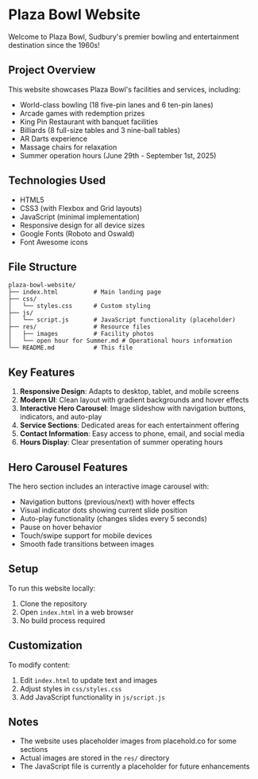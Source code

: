 # Plaza Bowl Website

Welcome to Plaza Bowl, Sudbury's premier bowling and entertainment destination since the 1960s!

## Project Overview

This website showcases Plaza Bowl's facilities and services, including:
- World-class bowling (18 five-pin lanes and 6 ten-pin lanes)
- Arcade games with redemption prizes
- King Pin Restaurant with banquet facilities
- Billiards (8 full-size tables and 3 nine-ball tables)
- AR Darts experience
- Massage chairs for relaxation
- Summer operation hours (June 29th - September 1st, 2025)

## Technologies Used

- HTML5
- CSS3 (with Flexbox and Grid layouts)
- JavaScript (minimal implementation)
- Responsive design for all device sizes
- Google Fonts (Roboto and Oswald)
- Font Awesome icons

## File Structure

```
plaza-bowl-website/
├── index.html          # Main landing page
├── css/
│   └── styles.css      # Custom styling
├── js/
│   └── script.js       # JavaScript functionality (placeholder)
├── res/                # Resource files
│   ├── images          # Facility photos
│   └── open hour for Summer.md # Operational hours information
└── README.md           # This file
```

## Key Features

1. **Responsive Design**: Adapts to desktop, tablet, and mobile screens
2. **Modern UI**: Clean layout with gradient backgrounds and hover effects
3. **Interactive Hero Carousel**: Image slideshow with navigation buttons, indicators, and auto-play
4. **Service Sections**: Dedicated areas for each entertainment offering
5. **Contact Information**: Easy access to phone, email, and social media
6. **Hours Display**: Clear presentation of summer operating hours

## Hero Carousel Features

The hero section includes an interactive image carousel with:
- Navigation buttons (previous/next) with hover effects
- Visual indicator dots showing current slide position
- Auto-play functionality (changes slides every 5 seconds)
- Pause on hover behavior
- Touch/swipe support for mobile devices
- Smooth fade transitions between images

## Setup

To run this website locally:
1. Clone the repository
2. Open `index.html` in a web browser
3. No build process required

## Customization

To modify content:
1. Edit `index.html` to update text and images
2. Adjust styles in `css/styles.css`
3. Add JavaScript functionality in `js/script.js`

## Notes

- The website uses placeholder images from placehold.co for some sections
- Actual images are stored in the `res/` directory
- The JavaScript file is currently a placeholder for future enhancements
